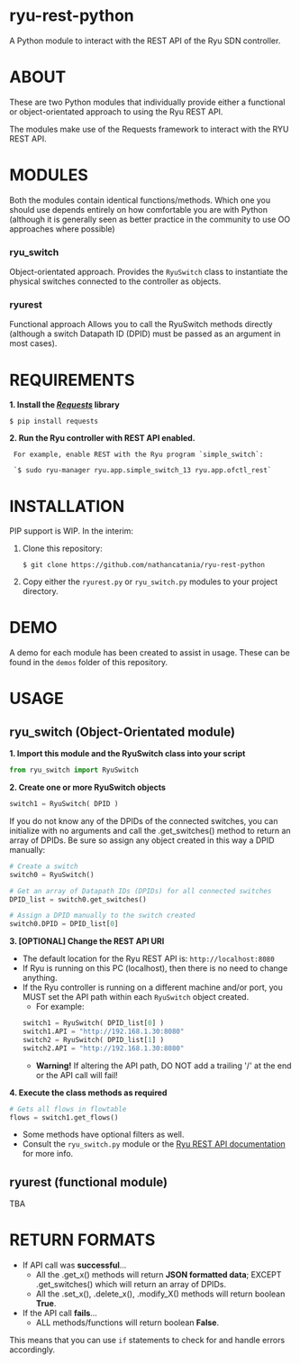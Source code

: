 # ryu-rest-python
A Python module to interact with the REST API of the Ryu SDN controller.

# ABOUT
These are two Python modules that individually provide either a functional or object-orientated approach to using the Ryu REST API.

The modules make use of the Requests framework to interact with the RYU REST API.

# MODULES
Both the modules contain identical functions/methods. Which one you should use depends entirely on how comfortable you are with Python (although it is generally seen as better practice in the community to use OO approaches where possible)
### ryu_switch
Object-orientated approach.
Provides the `RyuSwitch` class to instantiate the physical switches connected to the controller as objects.
### ryurest
Functional approach
Allows you to call the RyuSwitch methods directly (although a switch Datapath ID (DPID) must be passed as an argument in most cases).

# REQUIREMENTS
**1. Install the [*Requests*][requests] library**

   `$ pip install requests`


**2. Run the Ryu controller with REST API enabled.**

     For example, enable REST with the Ryu program `simple_switch`:

     `$ sudo ryu-manager ryu.app.simple_switch_13 ryu.app.ofctl_rest`

# INSTALLATION
PIP support is WIP.
In the interim:
1. Clone this repository:

   `$ git clone https://github.com/nathancatania/ryu-rest-python`
2. Copy either the `ryurest.py` or `ryu_switch.py` modules to your project directory.

# DEMO
A demo for each module has been created to assist in usage.
These can be found in the `demos` folder of this repository.

# USAGE
## ryu_switch (Object-Orientated module)
**1. Import this module and the RyuSwitch class into your script**

   ```python
   from ryu_switch import RyuSwitch
   ```

**2. Create one or more RyuSwitch objects**

   ```python
   switch1 = RyuSwitch( DPID )
   ```
   If you do not know any of the DPIDs of the connected switches, you can initialize with no arguments and call the .get_switches() method to return an array of DPIDs. Be sure so assign any object created in this way a DPID manually:
   ```python
   # Create a switch
   switch0 = RyuSwitch()

   # Get an array of Datapath IDs (DPIDs) for all connected switches
   DPID_list = switch0.get_switches()

   # Assign a DPID manually to the switch created
   switch0.DPID = DPID_list[0]
   ```

**3. [OPTIONAL] Change the REST API URI**
   * The default location for the Ryu REST API is: `http://localhost:8080`
   * If Ryu is running on this PC (localhost), then there is no need to change anything.
   * If the Ryu controller is running on a different machine and/or port, you MUST set the API path within each `RyuSwitch` object created.
     * For example:
     ```python
     switch1 = RyuSwitch( DPID_list[0] )
     switch1.API = "http://192.168.1.30:8080"
     switch2 = RyuSwitch( DPID_list[1] )
     switch2.API = "http://192.168.1.30:8080"
     ```
     * **Warning!** If altering the API path, DO NOT add a trailing '/' at the end or the API call will fail!

**4. Execute the class methods as required**

   ```python
   # Gets all flows in flowtable
   flows = switch1.get_flows()
   ```
   * Some methods have optional filters as well.
   * Consult the `ryu_switch.py` module or the [Ryu REST API documentation][ryu_rest_docs] for more info.

## ryurest (functional module)
TBA



# RETURN FORMATS
* If API call was **successful**...
  * All the .get_x() methods will return **JSON formatted data**; EXCEPT .get_switches() which will return an array of DPIDs.
  * All the .set_x(), .delete_x(), .modify_X() methods will return boolean **True**.
* If the API call **fails**...
  * ALL methods/functions will return boolean **False**.

This means that you can use `if` statements to check for and handle errors accordingly.




[requests]: http://docs.python-requests.org/en/master/
[ryu_rest_docs]: http://ryu.readthedocs.io/en/latest/app/ofctl_rest.html
